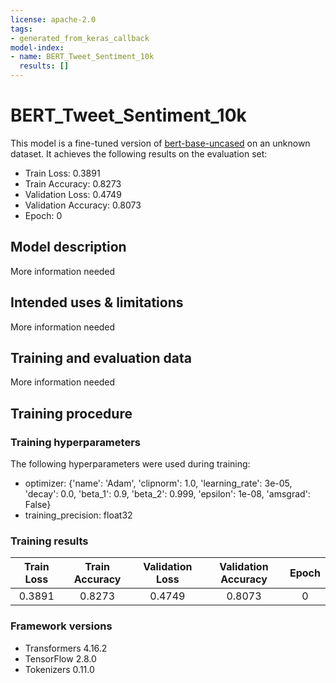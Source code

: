 ```yaml
---
license: apache-2.0
tags:
- generated_from_keras_callback
model-index:
- name: BERT_Tweet_Sentiment_10k
  results: []
---
```


<!-- This model card has been generated automatically according to the information Keras had access to. You should
probably proofread and complete it, then remove this comment. -->

# BERT_Tweet_Sentiment_10k

This model is a fine-tuned version of [bert-base-uncased](https://huggingface.co/bert-base-uncased) on an unknown dataset.
It achieves the following results on the evaluation set:
- Train Loss: 0.3891
- Train Accuracy: 0.8273
- Validation Loss: 0.4749
- Validation Accuracy: 0.8073
- Epoch: 0

## Model description

More information needed

## Intended uses & limitations

More information needed

## Training and evaluation data

More information needed

## Training procedure

### Training hyperparameters

The following hyperparameters were used during training:
- optimizer: {'name': 'Adam', 'clipnorm': 1.0, 'learning_rate': 3e-05, 'decay': 0.0, 'beta_1': 0.9, 'beta_2': 0.999, 'epsilon': 1e-08, 'amsgrad': False}
- training_precision: float32

### Training results

| Train Loss | Train Accuracy | Validation Loss | Validation Accuracy | Epoch |
|:----------:|:--------------:|:---------------:|:-------------------:|:-----:|
| 0.3891     | 0.8273         | 0.4749          | 0.8073              | 0     |


### Framework versions

- Transformers 4.16.2
- TensorFlow 2.8.0
- Tokenizers 0.11.0
